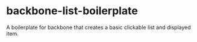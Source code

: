 # backbone-list-boilerplate
A boilerplate for backbone that creates a basic clickable list and displayed item.
